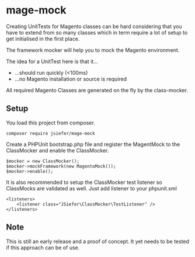 # mage-mock

Creating UnitTests for Magento classes can be hard considering that you have to
extend from so many classes which in term require a lot of setup to get initialised in the first place.

The framework mocker will help you to mock the Magento environment.

The idea for a UnitTest here is that it...

* ...should run quickly (<100ms)
* ...no Magento installation or source is required

All required Magento Classes are generated on the fly by the class-mocker.


## Setup

You load this project from composer.

    composer require jsiefer/mage-mock


Create a PHPUnit bootstrap.php file and register the MagentMock to the ClassMocker and enable the ClassMocker.

    $mocker = new ClassMocker();
    $mocker->mockFramework(new MagentoMock());
    $mocker->enable();


It is also recommended to setup the ClassMocker test listener so ClassMocks are validated as well.
Just add listener to your phpunit.xml

    <listeners>
        <listener class="JSiefer\ClassMocker\TestListener" />
    </listeners>


## Note
This is still an early release and a proof of concept. It yet needs to be tested if this approach can be of use.

